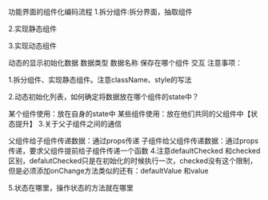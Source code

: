 功能界面的组件化编码流程
1.拆分组件:拆分界面，抽取组件

2.实现静态组件

3.实现动态组件

动态的显示初始化数据
数据类型
数据名称
保存在哪个组件
交互
注意事项：

1.拆分组件、实现静态组件。注意className、style的写法

2.动态初始化列表，如何确定将数据放在哪个组件的state中？

某个组件使用：放在自身的state中
某些组件使用：放在他们共同的父组件中【状态提升】
3.关于父子组件之间的通信

父组件给子组件传递数据：通过props传递
子组件给父组件传递数据：通过props传递，要求父组件提前给子组件传递一个函数
4.注意defaultChecked 和checked区别，defalutChecked只是在初始化的时候执行一次，checked没有这个限制，但是必须添加onChange方法类似的还有：defaultValue 和value

5.状态在哪里，操作状态的方法就在哪里
